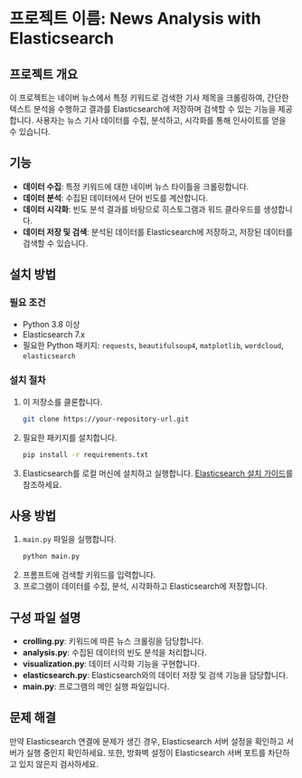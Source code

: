 # 프로젝트 이름: News Analysis with Elasticsearch

## 프로젝트 개요
이 프로젝트는 네이버 뉴스에서 특정 키워드로 검색한 기사 제목을 크롤링하여, 간단한 텍스트 분석을 수행하고 결과를 Elasticsearch에 저장하며 검색할 수 있는 기능을 제공합니다. 사용자는 뉴스 기사 데이터를 수집, 분석하고, 시각화를 통해 인사이트를 얻을 수 있습니다.

## 기능
- **데이터 수집**: 특정 키워드에 대한 네이버 뉴스 타이틀을 크롤링합니다.
- **데이터 분석**: 수집된 데이터에서 단어 빈도를 계산합니다.
- **데이터 시각화**: 빈도 분석 결과를 바탕으로 히스토그램과 워드 클라우드를 생성합니다.
- **데이터 저장 및 검색**: 분석된 데이터를 Elasticsearch에 저장하고, 저장된 데이터를 검색할 수 있습니다.

## 설치 방법
### 필요 조건
- Python 3.8 이상
- Elasticsearch 7.x
- 필요한 Python 패키지: `requests`, `beautifulsoup4`, `matplotlib`, `wordcloud`, `elasticsearch`

### 설치 절차
1. 이 저장소를 클론합니다.
   ```bash
   git clone https://your-repository-url.git
   ```
2. 필요한 패키지를 설치합니다.
   ```bash
   pip install -r requirements.txt
   ```
3. Elasticsearch를 로컬 머신에 설치하고 실행합니다. [Elasticsearch 설치 가이드](https://www.elastic.co/guide/en/elasticsearch/reference/current/install-elasticsearch.html)를 참조하세요.

## 사용 방법
1. `main.py` 파일을 실행합니다.
   ```bash
   python main.py
   ```
2. 프롬프트에 검색할 키워드를 입력합니다.
3. 프로그램이 데이터를 수집, 분석, 시각화하고 Elasticsearch에 저장합니다.

## 구성 파일 설명
- **crolling.py**: 키워드에 따른 뉴스 크롤링을 담당합니다.
- **analysis.py**: 수집된 데이터의 빈도 분석을 처리합니다.
- **visualization.py**: 데이터 시각화 기능을 구현합니다.
- **elasticsearch.py**: Elasticsearch와의 데이터 저장 및 검색 기능을 담당합니다.
- **main.py**: 프로그램의 메인 실행 파일입니다.

## 문제 해결
만약 Elasticsearch 연결에 문제가 생긴 경우, Elasticsearch 서버 설정을 확인하고 서버가 실행 중인지 확인하세요. 또한, 방화벽 설정이 Elasticsearch 서버 포트를 차단하고 있지 않은지 검사하세요.
